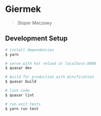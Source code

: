 # Giermek

> Stoper Meczowy

## Development Setup

``` bash
# install dependencies
$ yarn

# serve with hot reload at localhost:8080
$ quasar dev

# build for production with minification
$ quasar build

# lint code
$ quasar lint

# run unit tests
$ yarn run test
```

